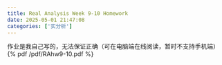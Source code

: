 ```yaml
---
title: Real Analysis Week 9-10 Homework
date: 2025-05-01 21:47:08
categories: ['实分析']
---
```

作业是我自己写的，无法保证正确（可在电脑端在线阅读，暂时不支持手机端）
{% pdf /pdf/RAhw9-10.pdf %}